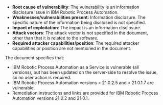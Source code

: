 - **Root cause of vulnerability**: The vulnerability is an information disclosure issue in IBM Robotic Process Automation.
- **Weaknesses/vulnerabilities present**: Information disclosure. The specific nature of the information being disclosed is not specified.
- **Impact of exploitation**: The impact is an information disclosure.
- **Attack vectors**: The attack vector is not specified in the document, other than that it is related to the software.
- **Required attacker capabilities/position**: The required attacker capabilities or position are not mentioned in the document.

The document specifies that:
- IBM Robotic Process Automation as a Service is vulnerable (all versions), but has been updated on the server-side to resolve the issue, so no user action is required.
- IBM Robotic Process Automation versions < 21.0.2.5 and < 21.0.1.7 are vulnerable.
- Remediation instructions and links are provided for IBM Robotic Process Automation versions 21.0.2 and 21.0.1.